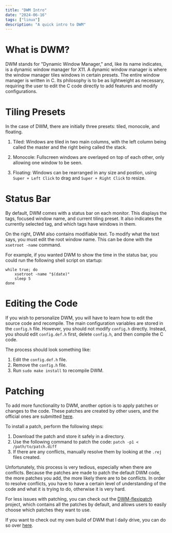 ```yaml
---
title: "DWM Intro"
date: "2024-06-16"
tags: ["linux"]
description: "A quick intro to DWM"
---
```

# What is DWM?

DWM stands for "Dynamic Window Manager," and, like its name indicates, is a dynamic window manager for X11.
A dynamic window manager is where the window manager tiles windows in certain presets.
The entire window manager is written in C.
Its philosophy is to be as lightweight as necessary, requiring the user to edit the C code directly to add features and modify configurations.

# Tiling Presets

In the case of DWM, there are initially three presets: tiled, monocole, and floating.

1. Tiled:
Windows are tiled in two main columns, with the left column being called the master and the right being called the stack.

2. Monocole:
Fullscreen windows are overlayed on top of each other, only allowing one window to be seen.

3. Floating:
Windows can be rearranged in any size and postion, using `Super + Left Click` to drag and `Super + Right Click` to resize.

# Status Bar

By default, DWM comes with a status bar on each monitor.
This displays the tags, focused window name, and current tiling preset.
It also indicates the currently selected tag, and which tags have windows in them.

On the right, DWM also contains modifiable text.
To modify what the text says, you must edit the root window name.
This can be done with the `xsetroot -name` command.

For example, if you wanted DWM to show the time in the status bar, you could run the following shell script on startup:
```shell
while true; do
    xsetroot -name "$(date)"
    sleep 5
done
```

# Editing the Code

If you wish to personalize DWM, you will have to learn how to edit the source code and recompile.
The main configuration variables are stored in the `config.h` file.
However, you should not modify `config.h` directly.
Instead, you should edit `config.def.h` first, delete `config.h`, and then compile the C code.

The process should look something like:
1. Edit the `config.def.h` file.
2. Remove the `config.h` file.
3. Run `sudo make install` to recompile DWM.

# Patching

To add more functionality to DWM, another option is to apply patches or changes to the code.
These patches are created by other users, and the official ones are submitted [here](https://dwm.suckless.org/patches/).

To install a patch, perform the following steps:
1. Download the patch and store it safely in a directory.
2. Use the following command to patch the code: `patch -p1 < /path/to/patch.diff`
3. If there are any conflicts, manually resolve them by looking at the `.rej` files created.

Unfortunately, this process is very tedious, especially when there are conflicts.
Because the patches are made to patch the default DWM code, the more patches you add, the more likely there are to be conflicts.
In order to resolve conflicts, you have to have a certain level of understanding of the code and what it is trying to do, otherwise it is very hard.

For less issues with patching, you can check out the [DWM-flexipatch](https://github.com/bakkeby/dwm-flexipatch) project, which contains all the patches by default, and allows users to easily choose which patches they want to use.

If you want to check out my own build of DWM that I daily drive, you can do so over [here](https://github.com/DanL2015/dwm).